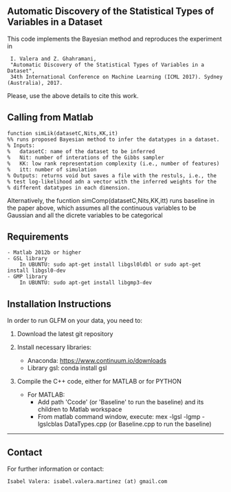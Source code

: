 Automatic Discovery of the Statistical Types of Variables in a Dataset
---------------------------------------------------------

This code implements the Bayesian method and reproduces the experiment in 

     I. Valera and Z. Ghahramani, 
     "Automatic Discovery of the Statistical Types of Variables in a Dataset", 
     34th International Conference on Machine Learning (ICML 2017). Sydney (Australia), 2017.

Please, use the above details to cite this work.


Calling from Matlab
-------------------
    function simLik(datasetC,Nits,KK,it)
    %% runs proposed Bayesian method to infer the datatypes in a dataset.
    % Inputs:
    %   datasetC: name of the dataset to be inferred
    %   Nit: number of interations of the Gibbs sampler
    %   KK: low rank representation complexity (i.e., number of features)
    %   itt: number of simulation
    % Outputs: returns void but saves a file with the restuls, i.e., the
    % test log-likelihood adn a vector with the inferred weights for the
    % different datatypes in each dimension.

Alternatively, the fucntion simComp(datasetC,Nits,KK,itt) runs baseline in the paper above, which assumes all the continuous variables to be Gaussian and all the dicrete variables to be categorical

Requirements
------------

    - Matlab 2012b or higher
    - GSL library
        In UBUNTU: sudo apt-get install libgsl0ldbl or sudo apt-get install libgsl0-dev
    - GMP library
        In UBUNTU: sudo apt-get install libgmp3-dev

Installation Instructions
--------------------------

In order to run GLFM on your data, you need to:

1) Download the latest git repository
2) Install necessary libraries:
    - Anaconda: https://www.continuum.io/downloads
    - Library gsl: conda install gsl

3) Compile the C++ code, either for MATLAB or for PYTHON
    - For MATLAB:
        - Add path 'Ccode' (or 'Baseline' to run the baseline) and its children to Matlab workspace
        - From matlab command window, execute:
            mex  -lgsl -lgmp -lgslcblas DataTypes.cpp  (or Baseline.cpp to run the baseline)

-------
Contact
-------

For further information or contact:

    Isabel Valera: isabel.valera.martinez (at) gmail.com


